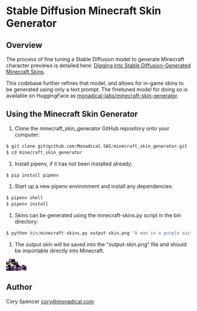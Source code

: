 # Stable Diffusion Minecraft Skin Generator

## Overview

The process of fine tuning a Stable Diffusion model to generate Minecraft character previews is detailed here: [Digging into Stable Diffusion-Generated Minecraft Skins](https://monadical.com/posts/mincraft-skin-generation.html).

This codebase further refines that model, and allows for in-game skins to be generated using only a text prompt.  The finetuned model for doing so is available on HuggingFace as [monadical-labs/minecraft-skin-generator](https://huggingface.co/monadical-labs/minecraft-skin-generator).

## Using the Minecraft Skin Generator

1. Clone the minecraft\_skin\_generator GitHub repository onto your computer:

  ```python
  $ git clone git@github.com:Monadical-SAS/minecraft_skin_generator.git
  $ cd minecraft_skin_generator
  ```

1. Install pipenv, if it has not been installed already:

  ```python
  $ pip install pipenv
  ```
  
1. Start up a new pipenv environment and install any dependencies:

  ```python
  $ pipenv shell
  $ pipenv install
  ```

1. Skins can be generated using the minecraft-skins.py script in the bin directory:

  ```python
  $ python bin/minecraft-skins.py output-skin.png "A man in a purple suit wearing a tophat"
  ```

1. The output skin will be saved into the "output-skin.png" file and should be importable directly into Minecraft.

  ![images/purple.png](images/purple.png)

## Author

Cory Spencer <cory@monadical.com>